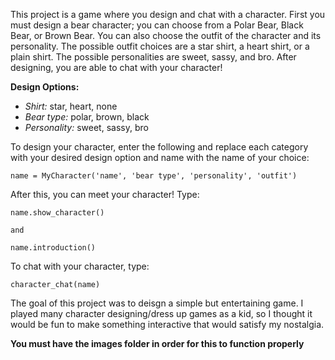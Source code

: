 This project is a game where you design and chat with a character. First you must design a bear character; you can choose from a Polar Bear, Black Bear, or Brown Bear. You can also choose the outfit of the character and its personality. The possible outfit choices are a star shirt, a heart shirt, or a plain shirt. The possible personalities are sweet, sassy, and bro. After designing, you are able to chat with your character!

**Design Options:**
   -  *Shirt:* star, heart, none
   - *Bear type:* polar, brown, black
   -  *Personality:* sweet, sassy, bro

To design your character, enter the following and replace each category with your desired design option and name with the name of your choice:

    name = MyCharacter('name', 'bear type', 'personality', 'outfit')

After this, you can meet your character! Type: 

    name.show_character() 
    
    and
    
    name.introduction()

To chat with your character, type:

    character_chat(name)
    

The goal of this project was to deisgn a simple but entertaining game. I played many character designing/dress up games as a kid, so I thought it would be fun to make something interactive that would satisfy my nostalgia. 

**You must have the images folder in order for this to function properly**
